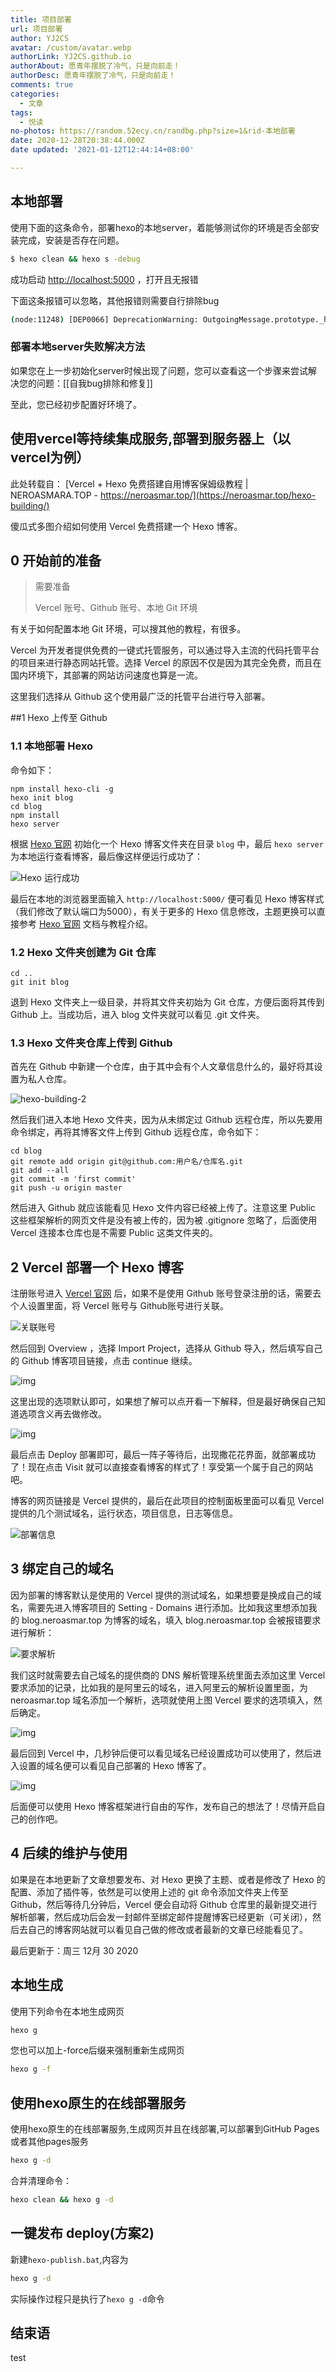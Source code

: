 ```yaml
---
title: 项目部署
url: 项目部署
author: YJ2CS
avatar: /custom/avatar.webp
authorLink: YJ2CS.github.io
authorAbout: 愿青年摆脱了冷气，只是向前走！
authorDesc: 愿青年摆脱了冷气，只是向前走！
comments: true
categories:
  - 文章
tags:
  - 悦读
no-photos: https://random.52ecy.cn/randbg.php?size=1&rid-本地部署
date: 2020-12-28T20:38:44.000Z
date updated: '2021-01-12T12:44:14+08:00'

---
```


## 本地部署

使用下面的这条命令，部署hexo的本地server，着能够测试你的环境是否全部安装完成，安装是否存在问题。

```bash
$ hexo clean && hexo s -debug
```

成功启动 <http://localhost:5000> ，打开且无报错

下面这条报错可以忽略，其他报错则需要自行排除bug

```bash
(node:11248) [DEP0066] DeprecationWarning: OutgoingMessage.prototype._headers is deprecated
```

### 部署本地server失败解决方法

如果您在上一步初始化server时候出现了问题，您可以查看这一个步骤来尝试解决您的问题：[[自我bug排除和修复]]

至此，您已经初步配置好环境了。

## 使用vercel等持续集成服务,部署到服务器上（以vercel为例）

此处转载自： [Vercel + Hexo 免费搭建自用博客保姆级教程 | NEROASMARA.TOP - <https://neroasmar.top/](https://neroasmar.top/hexo-building/)>

傻瓜式多图介绍如何使用 Vercel 免费搭建一个 Hexo 博客。

## 0 开始前的准备

> 需要准备
>
> Vercel 账号、Github 账号、本地 Git 环境

有关于如何配置本地 Git 环境，可以搜其他的教程，有很多。

Vercel 为开发者提供免费的一键式托管服务，可以通过导入主流的代码托管平台的项目来进行静态网站托管。选择 Vercel 的原因不仅是因为其完全免费，而且在国内环境下，其部署的网站访问速度也算是一流。

这里我们选择从 Github 这个使用最广泛的托管平台进行导入部署。

##1 Hexo 上传至 Github

### 1.1 本地部署 Hexo

命令如下：

    npm install hexo-cli -g
    hexo init blog
    cd blog
    npm install
    hexo server

根据 [Hexo 官网](https://hexo.io/zh-cn/) 初始化一个 Hexo 博客文件夹在目录 `blog` 中，最后 `hexo server` 为本地运行查看博客，最后像这样便运行成功了：

![Hexo 运行成功](_imgs/hexo-building-1.png)

最后在本地的浏览器里面输入 `http://localhost:5000/` 便可看见 Hexo 博客样式（我们修改了默认端口为5000），有关于更多的 Hexo 信息修改，主题更换可以直接参考 [Hexo 官网](https://hexo.io/zh-cn/) 文档与教程介绍。

### 1.2 Hexo 文件夹创建为 Git 仓库

    cd ..
    git init blog

退到 Hexo 文件夹上一级目录，并将其文件夹初始为 Git 仓库，方便后面将其传到 Github 上。当成功后，进入 blog 文件夹就可以看见 .git 文件夹。

### 1.3 Hexo 文件夹仓库上传到 Github

首先在 Github 中新建一个仓库，由于其中会有个人文章信息什么的，最好将其设置为私人仓库。

![hexo-building-2](_imgs/hexo-building-2.png)

然后我们进入本地 Hexo 文件夹，因为从未绑定过 Github 远程仓库，所以先要用命令绑定，再将其博客文件上传到 Github 远程仓库，命令如下：

    cd blog
    git remote add origin git@github.com:用户名/仓库名.git
    git add --all
    git commit -m 'first commit'
    git push -u origin master

然后进入 Github 就应该能看见 Hexo 文件内容已经被上传了。注意这里 Public 这些框架解析的网页文件是没有被上传的，因为被 .gitignore 忽略了，后面使用 Vercel 连接本仓库也是不需要 Public 这类文件夹的。

## 2 Vercel 部署一个 Hexo 博客

注册账号进入 [Vercel 官网](https://vercel.com/) 后，如果不是使用 Github 账号登录注册的话，需要去个人设置里面，将 Vercel 账号与 Github账号进行关联。

![关联账号](_imgs/hexo-building-3.png)

然后回到 Overview ，选择 Import Project，选择从 Github 导入，然后填写自己的 Github 博客项目链接，点击 continue 继续。

![img](_imgs/hexo-building-4.png)

这里出现的选项默认即可，如果想了解可以点开看一下解释，但是最好确保自己知道选项含义再去做修改。

![img](_imgs/hexo-building-5.png)

最后点击 Deploy 部署即可，最后一阵子等待后，出现撒花花界面，就部署成功了！现在点击 Visit 就可以直接查看博客的样式了！享受第一个属于自己的网站吧。

博客的网页链接是 Vercel 提供的，最后在此项目的控制面板里面可以看见 Vercel 提供的几个测试域名，运行状态，项目信息，日志等信息。

![部署信息](_imgs/hexo-building-6.png)

## 3 绑定自己的域名

因为部署的博客默认是使用的 Vercel 提供的测试域名，如果想要是换成自己的域名，需要先进入博客项目的 Setting - Domains 进行添加。比如我这里想添加我的 blog.neroasmar.top 为博客的域名，填入 blog.neroasmar.top 会被报错要求进行解析：

![要求解析](_imgs/hexo-building-7.png)

我们这时就需要去自己域名的提供商的 DNS 解析管理系统里面去添加这里 Vercel 要求添加的记录，比如我的是阿里云的域名，进入阿里云的解析设置里面，为 neroasmar.top 域名添加一个解析，选项就使用上图 Vercel 要求的选项填入，然后确定。

![img](_imgs/hexo-building-8.png)

最后回到 Vercel 中，几秒钟后便可以看见域名已经设置成功可以使用了，然后进入设置的域名便可以看见自己部署的 Hexo 博客了。

![img](_imgs/hexo-building-9.png)

后面便可以使用 Hexo 博客框架进行自由的写作，发布自己的想法了！尽情开启自己的创作吧。

## 4 后续的维护与使用

如果是在本地更新了文章想要发布、对 Hexo 更换了主题、或者是修改了 Hexo 的配置、添加了插件等，依然是可以使用上述的 git 命令添加文件夹上传至 Github，然后等待几分钟后，Vercel 便会自动将 Github 仓库里的最新提交进行解析部署，然后成功后会发一封邮件至绑定邮件提醒博客已经更新（可关闭），然后去自己的博客网站就可以看见自己做的修改或者最新的文章已经能看见了。

最后更新于：周三 12月 30 2020

## 本地生成

使用下列命令在本地生成网页

```bash
hexo g
```

您也可以加上-force后缀来强制重新生成网页

```bash
hexo g -f
```

## 使用hexo原生的在线部署服务

使用hexo原生的在线部署服务,生成网页并且在线部署,可以部署到GitHub Pages或者其他pages服务

```bash
hexo g -d
```

合并清理命令：

```bash
hexo clean && hexo g -d
```

## 一键发布 deploy(方案2)

新建`hexo-publish.bat`,内容为

```bash
hexo g -d
```

实际操作过程只是执行了`hexo g -d`命令

## 结束语

test
